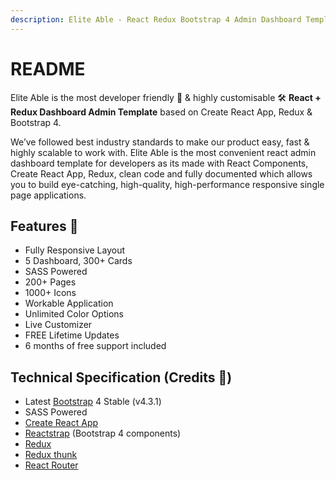 ```yaml
---
description: Elite Able - React Redux Bootstrap 4 Admin Dashboard Template
---
```


# README

Elite Able is the most developer friendly 🤝 & highly customisable 🛠 **React + Redux Dashboard Admin Template** based on Create React App, Redux & Bootstrap 4.

We’ve followed best industry standards to make our product easy, fast & highly scalable to work with. Elite Able is the most convenient react admin dashboard template for developers as its made with React Components, Create React App, Redux, clean code and fully documented which allows you to build eye-catching, high-quality, high-performance responsive single page applications.

## Features 🤩

* Fully Responsive Layout 
* 5 Dashboard, 300+ Cards
* SASS Powered
* 200+ Pages
* 1000+ Icons
* Workable Application
* Unlimited Color Options
* Live Customizer
* FREE Lifetime Updates
* 6 months of free support included

## Technical Specification  \(Credits 🙏\)

* Latest [Bootstrap](https://getbootstrap.com/) 4 Stable \(v4.3.1\)
* SASS Powered
* [Create React App](https://github.com/facebook/create-react-app) 
* [Reactstrap](https://reactstrap.github.io/) \(Bootstrap 4 components\)
* [Redux](https://redux.js.org/)
* [Redux thunk](https://github.com/reduxjs/redux-thunk)
* [React Router](https://github.com/ReactTraining/react-router) 

